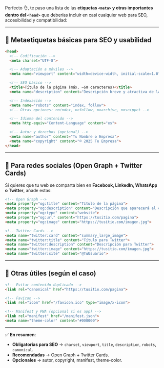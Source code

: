 Perfecto 👌, te paso una lista de las **etiquetas `<meta>` y otras importantes dentro del `<head>`** que deberías incluir en casi cualquier web para SEO, accesibilidad y compatibilidad:

---

## 📌 Metaetiquetas básicas para SEO y usabilidad

```html
<head>
  <!-- Codificación -->
  <meta charset="UTF-8">

  <!-- Adaptación a móviles -->
  <meta name="viewport" content="width=device-width, initial-scale=1.0">

  <!-- SEO básico -->
  <title>Título de la página (máx. ~60 caracteres)</title>
  <meta name="description" content="Descripción breve y atractiva de la página (máx. ~160 caracteres).">

  <!-- Indexación -->
  <meta name="robots" content="index, follow">
  <!-- Otras opciones: noindex, nofollow, noarchive, nosnippet -->

  <!-- Idioma del contenido -->
  <meta http-equiv="Content-Language" content="es">

  <!-- Autor y derechos (opcional) -->
  <meta name="author" content="Tu Nombre o Empresa">
  <meta name="copyright" content="© 2025 Tu Empresa">
</head>
```

---

## 📌 Para redes sociales (Open Graph + Twitter Cards)

Si quieres que tu web se comparta bien en **Facebook, LinkedIn, WhatsApp o Twitter**, añade estas:

```html
<!-- Open Graph -->
<meta property="og:title" content="Título de la página">
<meta property="og:description" content="Descripción que aparecerá al compartir en redes sociales.">
<meta property="og:type" content="website">
<meta property="og:url" content="https://tusitio.com/pagina">
<meta property="og:image" content="https://tusitio.com/imagen.jpg">

<!-- Twitter Cards -->
<meta name="twitter:card" content="summary_large_image">
<meta name="twitter:title" content="Título para Twitter">
<meta name="twitter:description" content="Descripción para Twitter">
<meta name="twitter:image" content="https://tusitio.com/imagen.jpg">
<meta name="twitter:site" content="@TuUsuario">
```

---

## 📌 Otras útiles (según el caso)

```html
<!-- Evitar contenido duplicado -->
<link rel="canonical" href="https://tusitio.com/pagina">

<!-- Favicon -->
<link rel="icon" href="/favicon.ico" type="image/x-icon">

<!-- Manifest y PWA (opcional si es app) -->
<link rel="manifest" href="/manifest.json">
<meta name="theme-color" content="#000000">
```

---

✅ **En resumen**:

* **Obligatorias para SEO** → `charset`, `viewport`, `title`, `description`, `robots`, `canonical`.
* **Recomendadas** → Open Graph + Twitter Cards.
* **Opcionales** → autor, copyright, manifest, theme-color.


